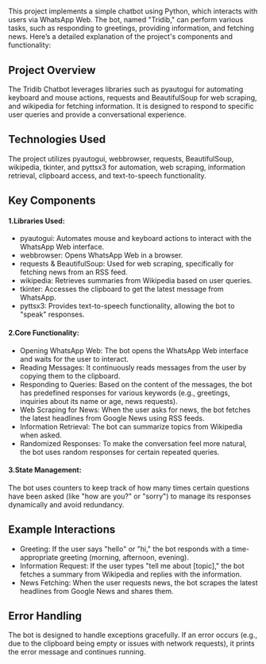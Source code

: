 # 
This project implements a simple chatbot using Python, which interacts with users via WhatsApp Web. The bot, named "Tridib," can perform various tasks, such as responding to greetings, providing information, and fetching news. Here’s a detailed explanation of the project's components and functionality:

## Project Overview
The Tridib Chatbot leverages libraries such as pyautogui for automating keyboard and mouse actions, requests and BeautifulSoup for web scraping, and wikipedia for fetching information. It is designed to respond to specific user queries and provide a conversational experience.

## Technologies Used
The project utilizes pyautogui, webbrowser, requests, BeautifulSoup, wikipedia, tkinter, and pyttsx3 for automation, web scraping, information retrieval, clipboard access, and text-to-speech functionality.





## Key Components
#### 1.Libraries Used:

* pyautogui: Automates mouse and keyboard actions to interact with the WhatsApp Web interface.
* webbrowser: Opens WhatsApp Web in a browser.
* requests & BeautifulSoup: Used for web scraping, specifically for fetching news from an RSS feed.
* wikipedia: Retrieves summaries from Wikipedia based on user queries.
* tkinter: Accesses the clipboard to get the latest message from WhatsApp.
* pyttsx3: Provides text-to-speech functionality, allowing the bot to "speak" responses.
#### 2.Core Functionality:

* Opening WhatsApp Web: The bot opens the WhatsApp Web interface and waits for the user to interact.
* Reading Messages: It continuously reads messages from the user by copying them to the clipboard.
* Responding to Queries: Based on the content of the messages, the bot has predefined responses for various keywords (e.g., greetings, inquiries about its name or age, news requests).
* Web Scraping for News: When the user asks for news, the bot fetches the latest headlines from Google News using RSS feeds.
* Information Retrieval: The bot can summarize topics from Wikipedia when asked.
* Randomized Responses: To make the conversation feel more natural, the bot uses random responses for certain repeated queries.
#### 3.State Management:

The bot uses counters to keep track of how many times certain questions have been asked (like "how are you?" or "sorry") to manage its responses dynamically and avoid redundancy.
## Example Interactions
* Greeting: If the user says "hello" or "hi," the bot responds with a time-appropriate greeting (morning, afternoon, evening).
* Information Request: If the user types "tell me about [topic]," the bot fetches a summary from Wikipedia and replies with the information.
* News Fetching: When the user requests news, the bot scrapes the latest headlines from Google News and shares them.
## Error Handling
The bot is designed to handle exceptions gracefully. If an error occurs (e.g., due to the clipboard being empty or issues with network requests), it prints the error message and continues running.





